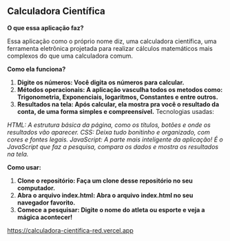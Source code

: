 ## Calculadora Científica

**O que essa aplicação faz?**

Essa aplicação como o próprio nome diz, uma calculadora científica, uma ferramenta eletrônica projetada para realizar cálculos matemáticos mais complexos do que uma calculadora comum.

**Como ela funciona?**

1. **Digite os números: Você digita os números para calcular.**
2. **Métodos operacionais: A aplicação vasculha todos os metodos como: Trigonometria, Exponenciais, logaritmos, Constantes e entre outros.**
3. **Resultados na tela: Após calcular, ela mostra pra você o resultado da conta, de uma forma simples e compreensível.**
Tecnologias usadas:

*HTML: A estrutura básica da página, como os títulos, botões e onde os resultados vão aparecer.*
*CSS: Deixa tudo bonitinho e organizado, com cores e fontes legais.*
*JavaScript: A parte mais inteligente da aplicação! É o JavaScript que faz a pesquisa, compara os dados e mostra os resultados na tela.*

**Como usar:**

1. **Clone o repositório: Faça um clone desse repositório no seu computador.**
2. **Abra o arquivo index.html: Abra o arquivo index.html no seu navegador favorito.**
3. **Comece a pesquisar: Digite o nome do atleta ou esporte e veja a mágica acontecer!**

https://calculadora-cientifica-red.vercel.app
